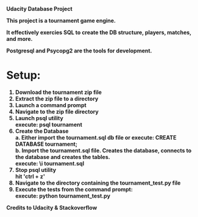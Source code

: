 <b>Udacity Database Project<b>

This project is a tournament game engine.

It effectively exercies SQL to create the DB structure, players, matches, and more.

Postgresql and Psycopg2 are the tools for development.

Setup:
========
1. Download the tournament zip file<br>
2. Extract the zip file to a directory<br>
3. Launch a command prompt<br>
4. Navigate to the zip file directory<br>
5. Launch psql utility<br>
	execute: psql tournament<br>
6. Create the Database<br>
	a. Either import the tournament.sql db file or execute: CREATE DATABASE tournament;<br>
	b. Import the tournament.sql file. Creates the database, connects to the database and creates the tables.<br>
	execute: \i tournament.sql<br>
7. Stop psql utility<br>
	hit 'ctrl + z'<br>
8. Navigate to the directory containing the tournament_test.py file
9. Execute the tests from the command prompt:<br>
   	execute: python tournament_test.py<br>

Credits to Udacity & Stackoverflow